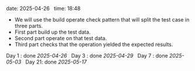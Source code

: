 date: 2025-04-26  
time: 18:48  

  - We will use the build operate check pattern that will split the test case in three parts.
  - First part build up the test data.
  - Second part operate on that test data.
  - Third part checks that the operation yielded the expected results.

Day 1 : done *2025-04-26*  
Day 3 : done *2025-04-29*  
Day 7 : done *2025-05-03*  
Day 21: done *2025-05-17*